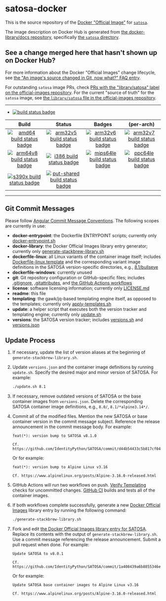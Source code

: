 # satosa-docker

This is the source repository of the [Docker "Official Image"](https://github.com/docker-library/official-images#what-are-official-images) for [`satosa`](https://hub.docker.com/_/satosa/).

The image description on Docker Hub is generated from [the docker-library/docs repository](https://github.com/docker-library/docs), specifically [the `satosa` directory](https://github.com/docker-library/docs/tree/master/satosa).

## See a change merged here that hasn't shown up on Docker Hub?

For more information about the Docker "Official Images" change lifecycle, see [the "An image's source changed in Git, now what?" FAQ entry](https://github.com/docker-library/faq#an-images-source-changed-in-git-now-what).

For outstanding `satosa` image PRs, check [PRs with the "library/satosa" label on the official-images repository](https://github.com/docker-library/official-images/labels/library%2Fsatosa). For the current "source of truth" for the `satosa` image, see [the `library/satosa` file in the official-images repository](https://github.com/docker-library/official-images/blob/master/library/satosa).

---

-	[![build status badge](https://img.shields.io/github/workflow/status/IdentityPython/satosa-docker/GitHub%20CI/main?label=GitHub%20CI)](https://github.com/IdentityPython/satosa-docker/actions?query=workflow%3A%22GitHub+CI%22+branch%3Amain)

| Build | Status | Badges | (per-arch) |
|:-:|:-:|:-:|:-:|
| [![amd64 build status badge](https://img.shields.io/jenkins/s/https/doi-janky.infosiftr.net/job/multiarch/job/amd64/job/satosa.svg?label=amd64)](https://doi-janky.infosiftr.net/job/multiarch/job/amd64/job/satosa/) | [![arm32v5 build status badge](https://img.shields.io/jenkins/s/https/doi-janky.infosiftr.net/job/multiarch/job/arm32v5/job/satosa.svg?label=arm32v5)](https://doi-janky.infosiftr.net/job/multiarch/job/arm32v5/job/satosa/) | [![arm32v6 build status badge](https://img.shields.io/jenkins/s/https/doi-janky.infosiftr.net/job/multiarch/job/arm32v6/job/satosa.svg?label=arm32v6)](https://doi-janky.infosiftr.net/job/multiarch/job/arm32v6/job/satosa/) | [![arm32v7 build status badge](https://img.shields.io/jenkins/s/https/doi-janky.infosiftr.net/job/multiarch/job/arm32v7/job/satosa.svg?label=arm32v7)](https://doi-janky.infosiftr.net/job/multiarch/job/arm32v7/job/satosa/) |
| [![arm64v8 build status badge](https://img.shields.io/jenkins/s/https/doi-janky.infosiftr.net/job/multiarch/job/arm64v8/job/satosa.svg?label=arm64v8)](https://doi-janky.infosiftr.net/job/multiarch/job/arm64v8/job/satosa/) | [![i386 build status badge](https://img.shields.io/jenkins/s/https/doi-janky.infosiftr.net/job/multiarch/job/i386/job/satosa.svg?label=i386)](https://doi-janky.infosiftr.net/job/multiarch/job/i386/job/satosa/) | [![mips64le build status badge](https://img.shields.io/jenkins/s/https/doi-janky.infosiftr.net/job/multiarch/job/mips64le/job/satosa.svg?label=mips64le)](https://doi-janky.infosiftr.net/job/multiarch/job/mips64le/job/satosa/) | [![ppc64le build status badge](https://img.shields.io/jenkins/s/https/doi-janky.infosiftr.net/job/multiarch/job/ppc64le/job/satosa.svg?label=ppc64le)](https://doi-janky.infosiftr.net/job/multiarch/job/ppc64le/job/satosa/) |
| [![s390x build status badge](https://img.shields.io/jenkins/s/https/doi-janky.infosiftr.net/job/multiarch/job/s390x/job/satosa.svg?label=s390x)](https://doi-janky.infosiftr.net/job/multiarch/job/s390x/job/satosa/) | [![put-shared build status badge](https://img.shields.io/jenkins/s/https/doi-janky.infosiftr.net/job/put-shared/job/light/job/satosa.svg?label=put-shared)](https://doi-janky.infosiftr.net/job/put-shared/job/light/job/satosa/) |

---

## Git Commit Messages

Please follow [Angular Commit Message Conventions](https://github.com/angular/angular/blob/main/CONTRIBUTING.md#-commit-message-format). The following scopes are currently in use:
- **docker-entrypoint**: the Dockerfile ENTRYPOINT scripts; currently only [docker-entrypoint.sh](docker-entrypoint.sh)
- **docker-library**: the Docker Official Images library entry generator; currently only [generate-stackbrew-library.sh](generate-stackbrew-library.sh)
- **dockerfile-linux**: all Linux variants of the container image itself; includes [Dockerfile-linux.template](Dockerfile-linux.template) and the corresponding variant image definitions in the SATOSA version-specific directories, e.g., [8.1/bullseye](8.1/bullseye)
- **dockerfile-windows**: currently unused
- **git**: Git repository configuration or GitHub-specific files; includes [.gitignore](.gitignore), [.gitattributes](.gitattributes), and [the GitHub Actions workflows](.github/workflows)
- **license**: software licensing information; currently only [LICENSE.md](LICENSE.md)
- **readme**: this file
- **templating**: the gawk/jq-based templating engine itself, as opposed to the templates; currently only [apply-templates.sh](apply-templates.sh)
- **update**: a helper script that executes both the version tracker and templating engine; currently only [update.sh](update.sh)
- **versions**: the SATOSA version tracker; includes [versions.sh](versions.sh) and [versions.json](versions.json)

## Update Process

1. If necessary, update the list of version aliases at the beginning of `generate-stackbrew-library.sh`.

2. Update `versions.json` and the container image definitions by running `update.sh`. Specify the desired major and minor version of SATOSA. For example:
   ```bash
   ./update.sh 8.1
   ```

3. If necessary, remove outdated versions of SATOSA or the base container images from `versions.json`. Delete the corresponding SATOSA container image definitions, e.g., `8.0/`, `8.1/*alpine3.14*/`.

4. Commit all of the modified files. Mention the new SATOSA or base container version in the commit message subject. Reference the release announcement in the commit message body. For example:
   ```
   feat(*): version bump to SATOSA v8.1.0

   Cf. https://github.com/IdentityPython/SATOSA/commit/d44b54433c5b817cf0409855881f6f2c80c27f5c
   ```
   Or for example:
   ```
   feat(*): version bump to Alpine Linux v3.16

   Cf. https://www.alpinelinux.org/posts/Alpine-3.16.0-released.html
   ```

5. GitHub Actions will run two workflows on push. [Verify Templating](actions/workflows/verify-templating.yml) checks for uncommitted changes. [GitHub CI](actions/workflows/ci.yml) builds and tests all of the container images.

6. If both workflows complete successfully, generate a new [Docker Official Images](https://github.com/docker-library/official-images/) library entry by running the following command:
   ```bash
   ./generate-stackbrew-library.sh
   ```

7. Fork and edit [the Docker Official Images library entry for SATOSA](https://github.com/docker-library/official-images/edit/master/library/satosa). Replace its contents with the output of `generate-stackbrew-library.sh`. Use a commit message referencing the release announcement. Submit a pull request when done. For example:
   ```
   Update SATOSA to v8.0.1

   Cf. https://github.com/IdentityPython/SATOSA/commit/1a408439a6b8855346e5ca2c645dee6ab1ce8c0a
   ```
   Or for example:
   ```
   Update SATOSA base container images to Alpine Linux v3.16

   Cf. https://www.alpinelinux.org/posts/Alpine-3.16.0-released.html
   ```
